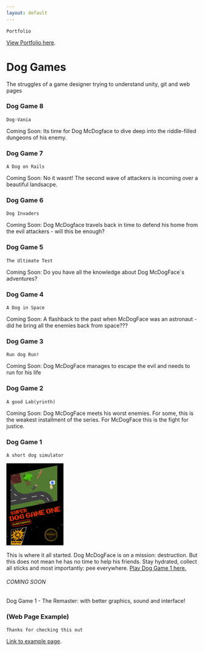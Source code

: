 ```yaml
---
layout: default
---
```


```
Portfolio
```

[View Portfolio here](./portfolio.html).

# Dog Games

The struggles of a game designer trying to understand unity, git and web pages

### Dog Game 8
```
Dog-Vania
```
Coming Soon: Its time for Dog McDogface to dive deep into the riddle-filled dungeons of his enemy.

### Dog Game 7
```
A Dog on Rails
```
Coming Soon: No it wasnt! The second wave of attackers is incoming over a beautiful landsacpe.

### Dog Game 6
```
Dog Invaders
```
Coming Soon: Dog McDogface travels back in time to defend his home from the evil attackers - will this be enough?

### Dog Game 5
```
The Ultimate Test
```
Coming Soon: Do you have all the knowledge about Dog McDogFace`s adventures?

### Dog Game 4
```
A Dog in Space
```
Coming Soon: A flashback to the past when McDogFace was an astronaut - did he bring all the enemies back from space???

### Dog Game 3
```
Run dog Run!
```
Coming Soon: Dog McDogFace manages to escape the evil and needs to run for his life

### Dog Game 2
```
A good Lab(yrinth)
```
Coming Soon: Dog McDogFace meets his worst enemies. For some, this is the weakest installment of the series. For McDogFace this is the fight for justice.

### Dog Game 1

```
A short dog simulator
```

<img src="https://raw.githubusercontent.com/PrinzesschenPresswurst/PrinzesschenPresswurst.github.io/main/assets/img/dog_game_1_preview.png" width="150">

This is where it all started. Dog McDogFace is on a mission: destruction. 
But this does not mean he has no time to help his friends. 
Stay hydrated, collect all sticks and most importantly: pee everywhere.
[Play Dog Game 1 here.](https://prinzesschenpresswurst.github.io/WebGL_DogGame_1/)

###### COMING SOON
Dog Game 1 - The Remaster: with better graphics, sound and interface!

### (Web Page Example)

```
Thanks for checking this out
```

[Link to example page](./example-page.html).




